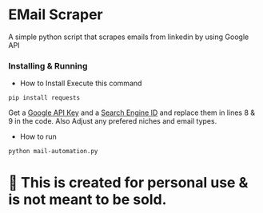 # EMail Scraper
A simple python script that scrapes emails from linkedin by using Google API

### Installing & Running

* How to Install
Execute this command
```
pip install requests
```
Get a [Google API Key](https://console.cloud.google.com/apis/credentials) and a [Search Engine ID](https://cse.google.com/cse/create/new) and replace them in lines 8 & 9 in the code.
Also Adjust any prefered niches and email types.
* How to run
```
python mail-automation.py
```

# 🛑 This is created for personal use & is not meant to be sold.
